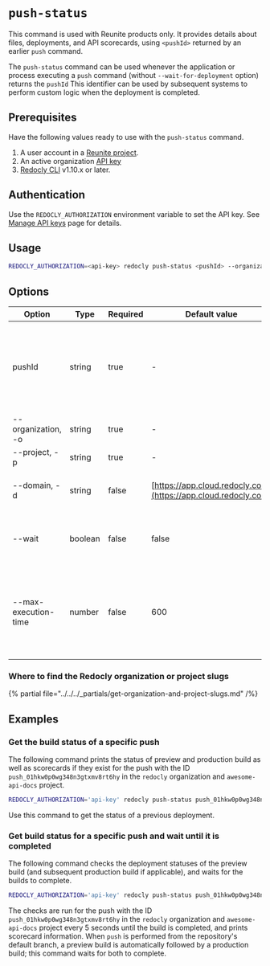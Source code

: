 # `push-status`

This command is used with Reunite products only.
It provides details about files, deployments, and API scorecards, using `<pushId>` returned by an earlier `push` command.

The `push-status` command can be used whenever the application or process executing a `push` command (without `--wait-for-deployment` option) returns the `pushId`
This identifier can be used by subsequent systems to perform custom logic when the deployment is completed.

## Prerequisites

Have the following values ready to use with the `push-status` command.

1. A user account in a [Reunite project](https://auth.cloud.redocly.com/).
1. An active organization [API key](https://redocly.com/docs/realm/setup/how-to/api-keys)
1. [Redocly CLI](../installation.md) v1.10.x or later.

## Authentication

Use the `REDOCLY_AUTHORIZATION` environment variable to set the API key. See [Manage API keys](https://redocly.com/docs/realm/setup/how-to/api-keys) page for details.

## Usage

```bash
REDOCLY_AUTHORIZATION=<api-key> redocly push-status <pushId> --organization <orgSlug> --project <projectSlug> [--wait] [--max-execution-time <timeInSeconds>]
```

## Options

| Option               | Type    | Required | Default value                                                  | Description                                                                                                   |
| -------------------- | ------- | -------- |----------------------------------------------------------------|----------------------------------------------------------------------------------------------------------------|
| pushId               | string  | true     | -                                                              | Identifier of the push whose state should be displayed. Returned as result of the [`push`](./push.md) command. |
| --organization, -o   | string  | true     | -                                                              | [Organization slug](#where-to-find-the-redocly-organization-or-project-slugs).                                 |
| --project, -p        | string  | true     | -                                                              | [Project slug](#where-to-find-the-redocly-organization-or-project-slugs).                                      |
| --domain, -d         | string  | false    | [https://app.cloud.redocly.com](https://app.cloud.redocly.com) | The domain that the `push` command pushed to.                                                                  |
| --wait               | boolean | false    | false                                                          | Waits until the build is completed if it is in progress.                                                       |
| --max-execution-time | number  | false    | 600                                                            | Maximum wait time for build completion in seconds (used in conjunction with the `--wait` option).              |

### Where to find the Redocly organization or project slugs

{% partial file="../../../_partials/get-organization-and-project-slugs.md" /%}

## Examples

### Get the build status of a specific push

The following command prints the status of preview and production build as well as scorecards if they exist for the push with the ID `push_01hkw0p0wg348n3gtxmv8rt6hy` in the `redocly` organization and `awesome-api-docs` project.

```bash
REDOCLY_AUTHORIZATION='api-key' redocly push-status push_01hkw0p0wg348n3gtxmv8rt6hy -o=redocly -p=awesome-api-docs
```

Use this command to get the status of a previous deployment.

### Get build status for a specific push and wait until it is completed

The following command checks the deployment statuses of the preview build (and subsequent production build if applicable), and waits for the builds to complete.

```bash
REDOCLY_AUTHORIZATION='api-key' redocly push-status push_01hkw0p0wg348n3gtxmv8rt6hy -o=redocly -p=awesome-api-docs --wait
```

The checks are run for the push with the ID `push_01hkw0p0wg348n3gtxmv8rt6hy` in the `redocly` organization and `awesome-api-docs` project every 5 seconds until the build is completed, and prints scorecard information. When `push` is performed from the repository's default branch, a preview build is automatically followed by a production build; this command waits for both to complete.
